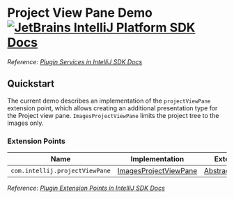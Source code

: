 # Project View Pane Demo [![JetBrains IntelliJ Platform SDK Docs](https://jb.gg/badges/docs.svg)][docs]
*Reference: [Plugin Services in IntelliJ SDK Docs][docs:project_view]*

## Quickstart

The current demo describes an implementation of the `projectViewPane` extension point, which allows creating an additional presentation type for the Project view pane.
`ImagesProjectViewPane` limits the project tree to the images only.

### Extension Points

| Name                           | Implementation                                      | Extension Point Class                                        |
| ------------------------------ | --------------------------------------------------- | ------------------------------------------------------------ |
| `com.intellij.projectViewPane` | [ImagesProjectViewPane][file:ImagesProjectViewPane] | [AbstractProjectViewPSIPane][sdk:AbstractProjectViewPSIPane] |

*Reference: [Plugin Extension Points in IntelliJ SDK Docs][docs:ep]*


[docs]: https://www.jetbrains.org/intellij/sdk/docs
[docs:project_view]: https://jetbrains.org/intellij/sdk/docs/basics/project_view.html
[docs:ep]: https://www.jetbrains.org/intellij/sdk/docs/basics/plugin_structure/plugin_extensions.html

[file:ImagesProjectViewPane]: ./src/main/java/org/intellij/sdk/view/pane/ImagesProjectViewPane.java

[sdk:AbstractProjectViewPSIPane]: upsource:///platform/lang-impl/src/com/intellij/ide/projectView/impl/AbstractProjectViewPSIPane.java
